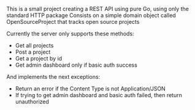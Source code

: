 This is a small project creating a REST API using pure Go, using only the standard HTTP package
Consists on a simple domain object called OpenSourceProject that tracks open source projects

Currently the server only supports these methods:

- Get all projects
- Post a project
- Get a project by id
- Get admin dashboard only if basic auth success

And implements the next exceptions:

- Return an error if the Content Type is not Application/JSON
- If trying to get admin dashboard and basic auth failed, then return unauthorized
